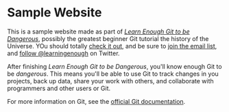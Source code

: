 # Sample Website

This is a sample website made as part of [*Learn Enough Git to be Dangerous*](http://learningenough.com/git-tutorial), possibly the greatest beginner Git tutorial the history of the Universe.  YOu should totally [check it out](http://learningenough.com/git-tutorial), and be sure to [join the email list](http://learningenough.com/#email_list), and [follow @learningenough](http://twitter.com/learningenough) on Twitter.

After finishing *Learn Enough Git to be Dangerous*, you'll know enough Git to be *dangerous*.  This means you'll be able to use Git to track changes in you projects, back up data, share your work with others, and collaborate with programmers and other users or Git.

For more information on Git, see the
[official Git documentation](https://git-scm.com/).
